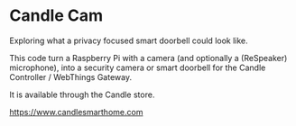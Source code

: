 # Candle Cam

Exploring what a privacy focused smart doorbell could look like.

This code turn a Raspberry Pi with a camera (and optionally a (ReSpeaker) microphone), into a security camera or smart doorbell for the Candle Controller / WebThings Gateway.


It is available through the Candle store.

https://www.candlesmarthome.com
